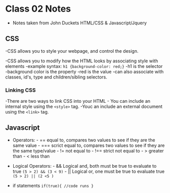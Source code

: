 # Class 02 Notes
 * Notes taken from John Duckets HTML/CSS & Javascript/Jquery
## CSS
  -CSS allows you to style your webpage, and control the design. 
  
  -CSS allows you to modify how the HTML looks by associating style with elements
    -example syntax: 
        `h1 {background-color: red;}`
        -h1 is the selector
        -background color is the property
        -red is the value
    -can also associate with classes, id's, type and children/sibling selectors. 
        
   ### Linking CSS
   -There are two ways to link CSS into your HTML
    - You can include an internal style using the `<style>` tag. 
    -Youc an include an external document using the `<link>` tag. 
    
   
  ## Javascript
   - Operators: 
    - == equal to, compares two values to see if they are the same value
    - === scrict equal to, compares two values to see if they are the same type/value
    - != not equal to
    - !== strict not equal to
    - > greater than
    - < less than
    
   - Logical Operators: 
    - && Logical and, both must be true to evaluate to true
        `(5 > 2) && (3 < 9)` 
    - || Logical or, one must be true to evaluate true
        `(5 > 2) || (2 <5 )`
        
   - if statements
    `if(true){
      //code runs
      }`
      
    
    
